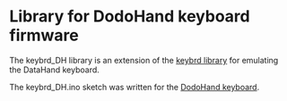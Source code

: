 Library for DodoHand keyboard firmware
======================================

The keybrd_DH library is an extension of the [keybrd library](https://github.com/wolfv6/keybrd) for emulating the DataHand keyboard.

The keybrd_DH.ino sketch was written for the [DodoHand keyboard](https://geekhack.org/index.php?topic=41422.0).

